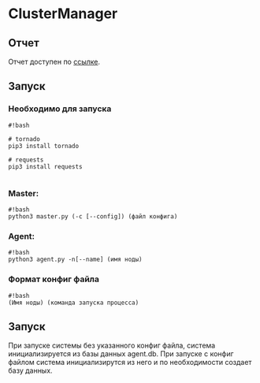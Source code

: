 # ClusterManager

## Отчет ## 
Отчет доступен по [ссылке](https://bitbucket.org/ivan_guschenko/clustermanager_iguschenko/src/a4987d3abf909aec2cfa8a6f272aed27e125d5e0/%D0%BE%D1%82%D1%87%D0%B5%D1%82.md?at=master&fileviewer=file-view-default).

## Запуск ##

### Необходимо для запуска ###

```
#!bash

# tornado
pip3 install tornado

# requests
pip3 install requests


```



### Master: ###
```
#!bash
python3 master.py (-c [--config]) (файл конфига)

```
### Agent: ###
```
#!bash
python3 agent.py -n[--name] (имя ноды) 

```
### Формат конфиг файла ###

```
#!bash
(Имя ноды) (команда запуска процесса)

```
## Запуск ##

При запуске системы без указанного конфиг файла, система инициализируется из базы данных agent.db.
При запуске с конфиг файлом система инициализирутся из него и по необходимости создает базу данных.